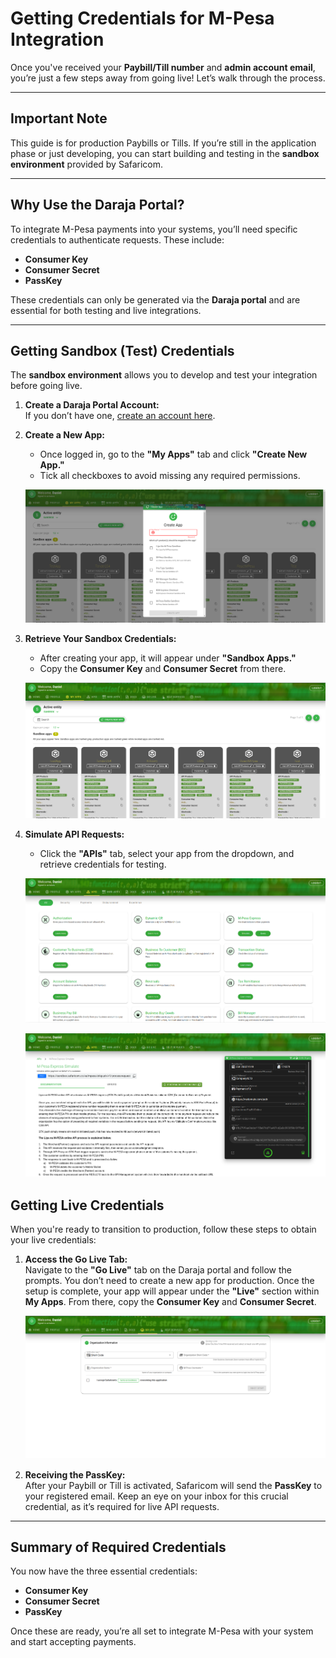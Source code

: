 # **Getting Credentials for M-Pesa Integration**

Once you've received your **Paybill/Till number** and **admin account email**, you’re just a few steps away from going live! Let’s walk through the process.

---

## **Important Note**

This guide is for production Paybills or Tills. If you’re still in the application phase or just developing, you can start building and testing in the **sandbox environment** provided by Safaricom.

---

## **Why Use the Daraja Portal?**

To integrate M-Pesa payments into your systems, you’ll need specific credentials to authenticate requests. These include:

- **Consumer Key**
- **Consumer Secret**
- **PassKey**

These credentials can only be generated via the **Daraja portal** and are essential for both testing and live integrations.

---

## **Getting Sandbox (Test) Credentials**

The **sandbox environment** allows you to develop and test your integration before going live.

1. **Create a Daraja Portal Account:**  
   If you don’t have one, [create an account here](https://developer.safaricom.co.ke).

2. **Create a New App:**

   - Once logged in, go to the **"My Apps"** tab and click **"Create New App."**
   - Tick all checkboxes to avoid missing any required permissions.

   ![New App Creation](screenshots/00.png)

3. **Retrieve Your Sandbox Credentials:**

   - After creating your app, it will appear under **"Sandbox Apps."**
   - Copy the **Consumer Key** and **Consumer Secret** from there.

   ![Sandbox App Credentials](screenshots/01.png)

4. **Simulate API Requests:**

   - Click the **"APIs"** tab, select your app from the dropdown, and retrieve credentials for testing.

   ![API Page](screenshots/02.png)

   ![API Simulation Page](screenshots/03.png)

## **Getting Live Credentials**

When you're ready to transition to production, follow these steps to obtain your live credentials:

1. **Access the Go Live Tab:**  
   Navigate to the **"Go Live"** tab on the Daraja portal and follow the prompts. You don’t need to create a new app for production. Once the setup is complete, your app will appear under the **"Live"** section within **My Apps**. From there, copy the **Consumer Key** and **Consumer Secret**.

   ![Go Live Page](screenshots/04.png)

2. **Receiving the PassKey:**  
   After your Paybill or Till is activated, Safaricom will send the **PassKey** to your registered email. Keep an eye on your inbox for this crucial credential, as it’s required for live API requests.

---

## **Summary of Required Credentials**

You now have the three essential credentials:

- **Consumer Key**
- **Consumer Secret**
- **PassKey**

Once these are ready, you’re all set to integrate M-Pesa with your system and start accepting payments.
